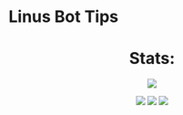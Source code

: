 
# Linus Bot Tips

<h1 align="center"> Stats: </h1>

<p align="center">
<a href="https://wakatime.com"><img src="https://wakatime.com/share/@LinusBotTips/f62ec086-4085-4eea-b402-8977917fa862.png" /></a>
  <br>
</p>


<p align="center">
    <img src="https://github-readme-stats.vercel.app/api/wakatime?username=linusbottips&show_icons=true&bg_color=0d1117&text_color=FFF&border_color=444">
     <img src="https://spotify-image-thingy.vercel.app/api/top-played](https://spotify-recently-played-readme.vercel.app/api?user=31jvdp7xrd6ayr2jom6ff37rrt3q">

<a href="https://discord.com/users/403657714812715008">
  <img src="https://lanyard-profile-readme.vercel.app/api/403657714812715008?theme=dark&animated=true&borderRadius=30px&idleMessage=Probably%20doing%20something%20else...">
</a>
</p>
